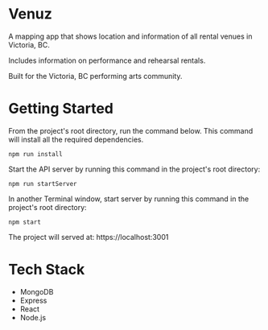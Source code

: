 # Venuz

A mapping app that shows location and information of all rental venues in Victoria, BC.

Includes information on performance and rehearsal rentals.

Built for the Victoria, BC performing arts community.

# Getting Started

From the project's root directory, run the command below. This command will install all the required dependencies.

`npm run install`

Start the API server by running this command in the project's root directory:

`npm run startServer`

In another Terminal window, start server by running this command in the project's root directory:

`npm start`

The project will served at: https://localhost:3001

# Tech Stack

- MongoDB
- Express
- React
- Node.js

